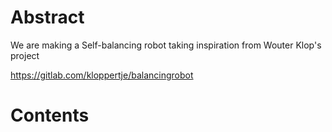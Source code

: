 # Abstract

We are making a Self-balancing robot taking inspiration from Wouter Klop's project

https://gitlab.com/kloppertje/balancingrobot

# Contents


